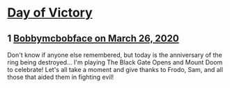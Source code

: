 # [Day of Victory](https://community.fantasyflightgames.com/topic/307190-day-of-victory/)

## 1 [Bobbymcbobface on March 26, 2020](https://community.fantasyflightgames.com/topic/307190-day-of-victory/?do=findComment&comment=3919403)

Don't know if anyone else remembered, but today is the anniversary of the ring being destroyed... I'm playing The Black Gate Opens and Mount Doom to celebrate! Let's all take a moment and give thanks to Frodo, Sam, and all those that aided them in fighting evil!

